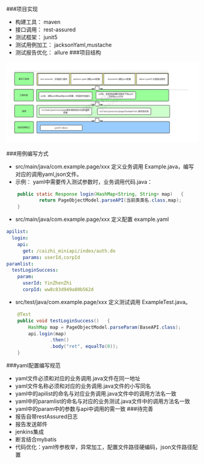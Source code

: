 ###项目实现
- 构建工具： maven
- 接口调用： rest-assured
- 测试框架： junit5
- 测试用例加工： jacksonYaml,mustache
- 测试报告优化： allure
###项目结构

![binaryTree](系统结构图.png "binaryTree")

###用例编写方式
- src/main/java/com.example.page/xxx 定义业务调用 Example.java，编写对应的调用yaml,json文件。
- 示例：
   yaml中需要传入测试参数时，业务调用代码.java：
``` java 
    public static Response login(HashMap<String, String> map)   {
            return PageObjectModel.parseAPI(当前类类名.class,map);
    }
```
- src/main/java/com.example.page/xxx 定义配置 example.yaml
``` yaml
apilist:
  login:
    api:
      get: /caizhi_miniapi/index/auth.do
      params: userId,corpId
paramlist:
  testLoginSuccess:
    param:
      userId: YinZhenZhi
      corpId: ww8c83d949a80b562d
```
- src/test/java/com.example.page/xxx 定义测试调用 ExampleTest.java。
``` java
    @Test
    public void testLoginSuccess()   {
        HashMap map = PageObjectModel.parseParam(BaseAPI.class);
        api.login(map)
                .then()
                .body("ret", equalTo(0));
    }
```
###yaml配置编写规范
- yaml文件必须和对应的业务调用.java文件在同一地址
- yaml文件名称必须和对应的业务调用.java文件的小写同名
- yaml中的apilist的命名与对应业务调用.java文件中的调用方法名一致
- yaml中的paramlist的命名与对应的业务测试.java文件中的调用方法名一致
- yaml中的param中的参数与api中调用的需一致
###待完善
- 报告自带restAssured日志
- 报告发送邮件
- jenkins集成
- 断言结合mybatis
- 代码优化：yaml传参枚举，异常加工，配置文件路径硬编码，json文件路径配置
